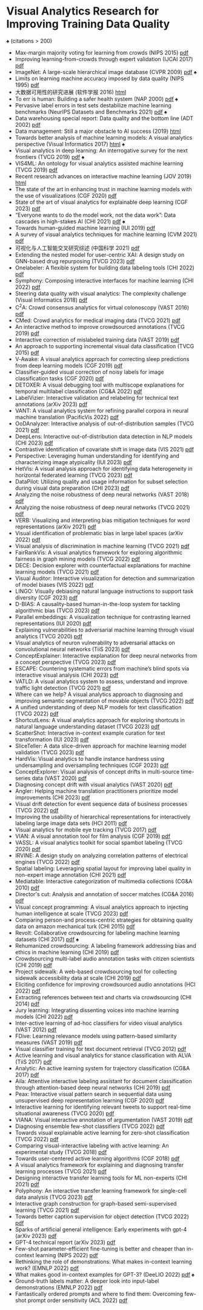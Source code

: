 # Visual Analytics Research for Improving Training Data Quality
&spades; (citations > 200)

*  Max-margin majority voting for learning from crowds (NIPS 2015) [pdf]( https://proceedings.neurips.cc/paper/2015/file/d7322ed717dedf1eb4e6e52a37ea7bcd-Paper.pdf )   
*  Improving learning-from-crowds through expert validation (IJCAI 2017) [pdf]( http://ml.cs.tsinghua.edu.cn/~jun/pub/expert-validation-ijcai2017.pdf )   
*  ImageNet: A large-scale hierarchical image database (CVPR 2009) [pdf]( https://ieeexplore.ieee.org/stamp/stamp.jsp?tp=&arnumber=5206848 )   &spades;
*  Limits on learning machine accuracy imposed by data quality (NIPS 1995) [pdf]( https://proceedings.neurips.cc/paper/1994/file/1e056d2b0ebd5c878c550da6ac5d3724-Paper.pdf )   
*  大数据可用性的研究进展 (软件学报 2016) [html]( http://www.jos.org.cn/html/2016/7/5038.htm )   
*  To err is human: Building a safer health system (NAP 2000) [pdf]( https://omsorgsforskning.brage.unit.no/omsorgsforskning-xmlui/bitstream/handle/11250/2445271/Kohn.pdf?sequence=1 )   &spades;
*  Pervasive label errors in test sets destabilize machine learning benchmarks (NeurIPS Datasets and Benchmarks 2021) [pdf](https://datasets-benchmarks-proceedings.neurips.cc/paper/2021/file/f2217062e9a397a1dca429e7d70bc6ca-Paper-round1.pdf) &spades;
*  Data warehousing special report: Data quality and the bottom line (ADT 2002) [pdf]( http://www.estgv.ipv.pt/PaginasPessoais/jloureiro/ESI_AID2007_2008/fichas/TP06_anexo1.pdf )  
*  Data management: Still a major obstacle to AI success (2019) [html]( https://www.datanami.com/2019/05/22/data-management-still-a-major-obstacle-to-ai-success/)
*  Towards better analysis of machine learning models: A visual analytics perspective (Visual Informatics 2017) [html]( https://www.sciencedirect.com/science/article/pii/S2468502X17300086?ref=pdf_download&fr=RR-2&rr=70b7a3563a5c8b51 )   &spades;
*  Visual analytics in deep learning: An interrogative survey for the next frontiers (TVCG 2019) [pdf]( https://ieeexplore.ieee.org/stamp/stamp.jsp?tp=&arnumber=8371286 )   &spades;
*  VIS4ML: An ontology for visual analytics assisted machine learning (TVCG 2019) [pdf]( https://ieeexplore.ieee.org/stamp/stamp.jsp?tp=&arnumber=8440124 )
*  Recent research advances on interactive machine learning (JOV 2019) [html]( https://link.springer.com/article/10.1007/s12650-018-0531-1 )
*  The state of the art in enhancing trust in machine learning models with the use of visualizations (CGF 2020) [pdf](https://onlinelibrary.wiley.com/doi/epdf/10.1111/cgf.14034)
*  State of the art of visual analytics for explainable deep learning (CGF 2023) [pdf](https://onlinelibrary.wiley.com/doi/pdf/10.1111/cgf.14733)
*  “Everyone wants to do the model work, not the data work”: Data cascades in high-stakes AI (CHI 2021) [pdf](https://dl.acm.org/doi/pdf/10.1145/3411764.3445518) &spades;
*  Towards human-guided machine learning (IUI 2019) [pdf](https://dl.acm.org/doi/pdf/10.1145/3301275.3302324)
*  A survey of visual analytics techniques for machine learning (CVM 2021) [pdf]( https://link.springer.com/content/pdf/10.1007/s41095-020-0191-7.pdf )
*  可视化与人工智能交叉研究综述 (中国科学 2021) [pdf]( http://scis.scichina.com/cn/2021/SSI-2021-0062.pdf )
*  Extending the nested model for user-centric XAI: A design study on GNN-based drug repurposing (TVCG 2023) [pdf](https://ieeexplore.ieee.org/iel7/2945/4359476/09916585.pdf)
*  Onelabeler: A flexible system for building data labeling tools (CHI 2022) [pdf](https://dl.acm.org/doi/pdf/10.1145/3491102.3517612)
*  Symphony: Composing interactive interfaces for machine learning (CHI 2022) [pdf](https://dl.acm.org/doi/pdf/10.1145/3491102.3502102)
*  Steering data quality with visual analytics: The complexity challenge (Visual Informatics 2018) [pdf]( https://pdf.sciencedirectassets.com/315710/1-s2.0-S2468502X19X00029/1-s2.0-S2468502X18300573/main.pdf?X-Amz-Security-Token=IQoJb3JpZ2luX2VjED0aCXVzLWVhc3QtMSJGMEQCIDjPfRSZgfGb7vzU0Y9WhXfsI%2BmdtvrR1%2Bvxtwvg4qV1AiArmjxgSV%2BuYiXMueAMO48EgVfdX7FYGL3SMNuirCuqWirSBAgWEAQaDDA1OTAwMzU0Njg2NSIMEzpAEmGBHqmH0O%2FBKq8E%2F%2F%2BacDf0SImQkCQ7flpAmcQgXBgav5G4GdPn4rmy7L4oL%2BFTruu9274qnRzU3K6x9XKqnJtRgLUsXvQxNkE%2FIaXLOOKKKbaPQxcqGhz2XcxR8wTYO9FmEQfctx5kq0Ukb3vqc7H5o6u%2FPQp84yvezAhDVowvUBwcIjUaRMOp3uE2C1Ghk5NIIdJW6bpYG7UuFChOlwi88zGGWzdcEjePw%2FoGam05V59DncDpFAsGNSTxko6U4TGl44puHklzN7UhbMUOJrMhb9eCmGaSVY6cHFx9RW7hEkApGjR1B%2BiA8EgTkqDXFozgW%2BWxeeuPu2SvE6S1eCLrseGu2A1b0TtS%2BPH3mnRwVhMw%2BXDyYRz6l%2B4x8XkvhLhNUV0BbHSw%2F4IagL8ZeBf%2FmBoll6DkpmNaHSRkov7yE%2FUaKitluDkMmvQoe3j0xbFaLSX%2FeBicpUuuYld1Ky4BwCzeilxgf%2BPE70iQLCbXSeA9QqdcZb%2FdO%2B3vofKTP3uOzgjGd4Ht4FfDdWhowJpp%2B%2Bofvh0QrIE6FWVje1vK5RVMKh9aHKS6uYIwGgbUBSNGwJ2PCDsHjJykYzzQi4JsJCA3tkMsg7P4Q5OcYpICgEDBnwLmuGT4mO8QhqU98fkAZLjc3U7Lq8EmbT8pI6EKWAyqnzIGehKjjch73fpWongPSIZPC9AWUIzVqGlaTm%2FeB87zai0P93ZiPkePxL6X49bktPQkyP%2BEsjlC08cwAnjT0GT5zDw8oTCswOmTBjqqAWkbwbiT%2BRnJ3i%2BzCdgD3cU6rvNSevievlV0muinPaEFWS%2F1TDZIAy4GvXwZnTrb%2FKKZZAaPeYrD66qfGI5SzeklPuX1nUW66ynIRxRaAB58RecEAyXkx87S%2BtxnS%2FHlVVAaIEeiSHC1ht7VN5jJQh2BATEChCJFwBlXGY4x9ociyYQ8ZECO0j5LeoBfsj%2FRjZfGYifcg5SOeH9mHuvkIDIoiK4cxXoWpGVk&X-Amz-Algorithm=AWS4-HMAC-SHA256&X-Amz-Date=20220510T133747Z&X-Amz-SignedHeaders=host&X-Amz-Expires=300&X-Amz-Credential=ASIAQ3PHCVTYYQK3GESR%2F20220510%2Fus-east-1%2Fs3%2Faws4_request&X-Amz-Signature=2ff5b3fe75d00dc99d4a384be343b72a294ac6cb10d0544782f240e1ca06a531&hash=362883a7cbb9e98cfa627b4a920012eeca6f5e2f42c21e74233b27377d290d1b&host=68042c943591013ac2b2430a89b270f6af2c76d8dfd086a07176afe7c76c2c61&pii=S2468502X18300573&tid=spdf-9cfe7c1c-293a-49d2-b994-3ac2e72f84bd&sid=7238f6fe46c4094db00b9548037327939cf7gxrqa&type=client&ua=4d52595d5456500b5006&rr=7093124e7af46e64)
*  C<sup>2</sup>A: Crowd consensus analytics for virtual colonoscopy (VAST 2016) [pdf]( https://ieeexplore.ieee.org/stamp/stamp.jsp?tp=&arnumber=7883508 ) 
*  CMed: Crowd analytics for medical imaging data (TVCG 2021) [pdf]( https://ieeexplore.ieee.org/stamp/stamp.jsp?tp=&arnumber=8907502 )   
*  An interactive method to improve crowdsourced annotations (TVCG 2019) [pdf]( https://ieeexplore.ieee.org/stamp/stamp.jsp?tp=&arnumber=8440116 )   
*  Interactive correction of mislabeled training data (VAST 2019) [pdf]( https://ieeexplore.ieee.org/stamp/stamp.jsp?tp=&arnumber=8986943 )   
*  An approach to supporting incremental visual data classification (TVCG 2015) [pdf]( https://ieeexplore.ieee.org/stamp/stamp.jsp?tp=&arnumber=6840370 ) 
*  V‐Awake: A visual analytics approach for correcting sleep predictions from deep learning models (CGF 2019) [pdf](https://onlinelibrary.wiley.com/doi/epdf/10.1111/cgf.13667)
*  Classifier‐guided visual correction of noisy labels for image classification tasks (CGF 2020) [pdf]( https://onlinelibrary.wiley.com/doi/epdf/10.1111/cgf.13973 ) 
*  DETOXER: A visual debugging tool with multiscope explanations for temporal multilabel classification (CG&A 2022) [pdf](https://ieeexplore.ieee.org/stamp/stamp.jsp?tp=&arnumber=9866547)
*  LabelVizier: Interactive validation and relabeling for technical text annotations (arXiv 2023) [pdf](https://arxiv.org/pdf/2303.17820)
*  VANT: A visual analytics system for refining parallel corpora in neural machine translation (PacificVis 2022) [pdf](https://ieeexplore.ieee.org/stamp/stamp.jsp?tp=&arnumber=9787874)
*  OoDAnalyzer: Interactive analysis of out-of-distribution samples (TVCG 2021) [pdf]( https://ieeexplore.ieee.org/stamp/stamp.jsp?tp=&arnumber=8994105 ) 
*  DeepLens: Interactive out-of-distribution data detection in NLP models (CHI 2023) [pdf]( https://dl.acm.org/doi/pdf/10.1145/3544548.3580741)
*  Contrastive identification of covariate shift in image data (VIS 2021) [pdf]( https://ieeexplore.ieee.org/stamp/stamp.jsp?tp=&arnumber=9623289)
*  Perspective: Leveraging human understanding for identifying and characterizing image atypicality (IUI 2023) [pdf](https://dl.acm.org/doi/pdf/10.1145/3581641.3584096)
*  HetVis: A visual analysis approach for identifying data heterogeneity in horizontal federated learning (TVCG 2023) [pdf](https://ieeexplore.ieee.org/stamp/stamp.jsp?tp=&arnumber=9912364)
*  DataPilot: Utilizing quality and usage information for subset selection during visual data preparation (CHI 2023) [pdf](https://dl.acm.org/doi/pdf/10.1145/3544548.3581509)
*  Analyzing the noise robustness of deep neural networks (VAST 2018) [pdf](https://ieeexplore.ieee.org/stamp/stamp.jsp?tp=&arnumber=8802509)
*  Analyzing the noise robustness of deep neural networks (TVCG 2021) [pdf](https://ieeexplore.ieee.org/stamp/stamp.jsp?tp=&arnumber=8967166)
*  VERB: Visualizing and interpreting bias mitigation techniques for word representations (arXiv 2021) [pdf](https://arxiv.org/pdf/2104.02797)
*  Visual identification of problematic bias in large label spaces (arXiv 2022) [pdf](https://arxiv.org/pdf/2201.06386)
*  Visual analysis of discrimination in machine learning (TVCG 2021) [pdf](https://ieeexplore.ieee.org/stamp/stamp.jsp?tp=&arnumber=9222272)
*  FairRankVis: A visual analytics framework for exploring algorithmic fairness in graph mining models (TVCG 2022) [pdf](https://ieeexplore.ieee.org/stamp/stamp.jsp?tp=&arnumber=9552229)
*  DECE: Decision explorer with counterfactual explanations for machine learning models (TVCG 2021) [pdf](https://ieeexplore.ieee.org/stamp/stamp.jsp?tp=&arnumber=9229232)
*  Visual Auditor: Interactive visualization for detection and summarization of model biases (VIS 2022) [pdf](https://ieeexplore.ieee.org/stamp/stamp.jsp?tp=&arnumber=9973204)
*  LINGO: Visually debiasing natural language instructions to support task diversity (CGF 2023) [pdf](https://arxiv.org/pdf/2304.06184)
*  D-BIAS: A causality-based human-in-the-loop system for tackling algorithmic bias (TVCG 2023) [pdf](https://ieeexplore.ieee.org/stamp/stamp.jsp?tp=&arnumber=9903601)
*  Parallel embeddings: A visualization technique for contrasting learned representations (IUI 2020) [pdf](https://dl.acm.org/doi/pdf/10.1145/3377325.3377514)
*  Explaining vulnerabilities to adversarial machine learning through visual analytics (TVCG 2020) [pdf](https://ieeexplore.ieee.org/stamp/stamp.jsp?tp=&arnumber=8812988)
*  Visual analytics of neuron vulnerability to adversarial attacks on convolutional neural networks (TiiS 2023) [pdf](https://dl.acm.org/doi/pdf/10.1145/3587470)
*  ConceptExplainer: Interactive explanation for deep neural networks from a concept perspective (TVCG 2023) [pdf](https://ieeexplore.ieee.org/stamp/stamp.jsp?tp=&arnumber=9903285)
*  ESCAPE: Countering systematic errors from machine’s blind spots via interactive visual analysis (CHI 2023) [pdf](https://dl.acm.org/doi/pdf/10.1145/3544548.3581373)
*  VATLD: A visual analytics system to assess, understand and improve traffic light detection (TVCG 2021) [pdf]( https://ieeexplore.ieee.org/stamp/stamp.jsp?tp=&arnumber=9233993 ) 
*  Where can we help? A visual analytics approach to diagnosing and improving semantic segmentation of movable objects (TVCG 2022) [pdf](https://ieeexplore.ieee.org/stamp/stamp.jsp?tp=&arnumber=9552909)
*  A unified understanding of deep NLP models for text classification (TVCG 2022) [pdf](https://ieeexplore.ieee.org/stamp/stamp.jsp?tp=&arnumber=9801603)
*  ShortcutLens: A visual analytics approach for exploring shortcuts in natural language understanding dataset (TVCG 2023) [pdf](https://ieeexplore.ieee.org/stamp/stamp.jsp?tp=&arnumber=10015807)
*  ScatterShot: Interactive in-context example curation for text transformation (IUI 2023) [pdf](https://dl.acm.org/doi/pdf/10.1145/3581641.3584059)
*  SliceTeller: A data slice-driven approach for machine learning model validation (TVCG 2023) [pdf](https://ieeexplore.ieee.org/stamp/stamp.jsp?tp=&arnumber=9906903)
*  HardVis: Visual analytics to handle instance hardness using undersampling and oversampling techniques (CGF 2023) [pdf](https://onlinelibrary.wiley.com/doi/pdf/10.1111/cgf.14726)
*  ConceptExplorer: Visual analysis of concept drifts in multi-source time-series data (VAST 2020) [pdf]( https://ieeexplore.ieee.org/stamp/stamp.jsp?tp=&arnumber=9308627 ) 
*  Diagnosing concept drift with visual analytics (VAST 2020) [pdf]( https://arxiv.org/pdf/2007.14372.pdf )
*  Angler: Helping machine translation practitioners prioritize model improvements (CHI 2023) [pdf](https://dl.acm.org/doi/pdf/10.1145/3544548.3580790)
*  Visual drift detection for event sequence data of business processes (TVCG 2022) [pdf]( https://arxiv.org/pdf/2011.09130.pdf ) 
*  Improving the usability of hierarchical representations for interactively labeling large image data sets (HCI 2011) [pdf]( http://citeseerx.ist.psu.edu/viewdoc/download?doi=10.1.1.461.3459&rep=rep1&type=pdf ) 
*  Visual analytics for mobile eye tracking (TVCG 2017) [pdf]( https://ieeexplore.ieee.org/stamp/stamp.jsp?tp=&arnumber=7539297 ) 
*  VIAN: A visual annotation tool for film analysis (CGF 2019) [pdf]( https://onlinelibrary.wiley.com/doi/epdf/10.1111/cgf.13676 ) 
*  VASSL: A visual analytics toolkit for social spambot labeling (TVCG 2020) [pdf]( https://ieeexplore.ieee.org/stamp/stamp.jsp?tp=&arnumber=8805463 )
*  IRVINE: A design study on analyzing correlation patterns of electrical engines (TVCG 2022) [pdf]( https://ieeexplore.ieee.org/stamp/stamp.jsp?tp=&arnumber=9552903 ) 
*  Spatial labeling: Leveraging spatial layout for improving label quality in non-expert image annotation (CHI 2021) [pdf](https://dl.acm.org/doi/pdf/10.1145/3411764.3445165)
*  Mediatable: Interactive categorization of multimedia collections (CG&A 2010) [pdf]( https://ieeexplore.ieee.org/stamp/stamp.jsp?tp=&arnumber=5473200 ) 
*  Director's cut: Analysis and annotation of soccer matches (CG&A 2016) [pdf]( https://ieeexplore.ieee.org/stamp/stamp.jsp?tp=&arnumber=7579433 ) 
*  Visual concept programming: A visual analytics approach to injecting human intelligence at scale (TVCG 2023) [pdf](https://ieeexplore.ieee.org/stamp/stamp.jsp?tp=&arnumber=9904017)
*  Comparing person-and process-centric strategies for obtaining quality data on amazon mechanical turk (CHI 2015) [pdf](https://dl.acm.org/doi/pdf/10.1145/2702123.2702553)
*  Revolt: Collaborative crowdsourcing for labeling machine learning datasets (CHI 2017) [pdf](https://dl.acm.org/doi/pdf/10.1145/3025453.3026044) &spades;
*  Rehumanized crowdsourcing: A labeling framework addressing bias and ethics in machine learning (CHI 2019) [pdf](https://dl.acm.org/doi/pdf/10.1145/3290605.3300773)
*  Crowdsourcing multi-label audio annotation tasks with citizen scientists (CHI 2019) [pdf](https://dl.acm.org/doi/pdf/10.1145/3290605.3300522)
*  Project sidewalk: A web-based crowdsourcing tool for collecting sidewalk accessibility data at scale (CHI 2019) [pdf](https://dl.acm.org/doi/pdf/10.1145/3290605.3300292)
*  Eliciting confidence for improving crowdsourced audio annotations (HCI 2022) [pdf](https://dl.acm.org/doi/pdf/10.1145/3512935)
*  Extracting references between text and charts via crowdsourcing (CHI 2014) [pdf](https://dl.acm.org/doi/pdf/10.1145/2556288.2557241)
*  Jury learning: Integrating dissenting voices into machine learning models (CHI 2022) [pdf](https://dl.acm.org/doi/pdf/10.1145/3491102.3502004)
*  Inter-active learning of ad-hoc classifiers for video visual analytics (VAST 2012) [pdf]( https://ieeexplore.ieee.org/stamp/stamp.jsp?tp=&arnumber=6400492 ) 
*  FDive: Learning relevance models using pattern-based similarity measures (VAST 2019) [pdf]( https://ieeexplore.ieee.org/stamp/stamp.jsp?tp=&arnumber=8986940 ) 
*  Visual classifier training for text document retrieval (TVCG 2012) [pdf]( https://ieeexplore.ieee.org/stamp/stamp.jsp?tp=&arnumber=6327290 ) 
*  Active learning and visual analytics for stance classification with ALVA (TiiS 2017) [pdf](https://dl.acm.org/doi/pdf/10.1145/3132169)
*  Analytic: An active learning system for trajectory classification (CG&A 2017) [pdf]( https://ieeexplore.ieee.org/stamp/stamp.jsp?tp=&arnumber=8047427 ) 
*  Aila: Attentive interactive labeling assistant for document classification through attention-based deep neural networks (CHI 2019) [pdf](https://dl.acm.org/doi/pdf/10.1145/3290605.3300460)
*  Peax: Interactive visual pattern search in sequential data using unsupervised deep representation learning (CGF 2020) [pdf]( https://onlinelibrary.wiley.com/doi/epdf/10.1111/cgf.13971 ) 
*  Interactive learning for identifying relevant tweets to support real-time situational awareness (TVCG 2020) [pdf]( https://ieeexplore.ieee.org/stamp/stamp.jsp?tp=&arnumber=8807283 ) 
*  VIANA: Visual interactive annotation of argumentation (VAST 2019) [pdf]( https://arxiv.org/pdf/1907.12413 )  
*  Diagnosing ensemble few-shot classifiers (TVCG 2022) [pdf](https://ieeexplore.ieee.org/stamp/stamp.jsp?tp=&arnumber=9795241)
*  Towards visual explainable active learning for zero-shot classification (TVCG 2022) [pdf]( https://ieeexplore.ieee.org/stamp/stamp.jsp?tp=&arnumber=9552842 ) 
*  Comparing visual-interactive labeling with active learning: An experimental study (TVCG 2018) [pdf]( http://eprints.cs.univie.ac.at/5257/1/bernard2017labeling.pdf )   
*  Towards user-centered active learning algorithms (CGF 2018) [pdf]( https://onlinelibrary.wiley.com/doi/epdf/10.1111/cgf.13406 )   
*  A visual analytics framework for explaining and diagnosing transfer learning processes (TVCG 2021) [pdf](https://ieeexplore.ieee.org/stamp/stamp.jsp?tp=&arnumber=9219240)
*  Designing interactive transfer learning tools for ML non-experts (CHI 2021) [pdf](https://dl.acm.org/doi/pdf/10.1145/3411764.3445096)
*  Polyphony: An interactive transfer learning framework for single-cell data analysis (TVCG 2023) [pdf](https://ieeexplore.ieee.org/iel7/2945/4359476/09903604.pdf)
*  Interactive graph construction for graph-based semi-supervised learning (TVCG 2021) [pdf]( https://ieeexplore.ieee.org/stamp/stamp.jsp?tp=&arnumber=9444198 ) 
*  Towards better caption supervision for object detection (TVCG 2022) [pdf]( https://ieeexplore.ieee.org/stamp/stamp.jsp?tp=&arnumber=9664269 ) 
*  Sparks of artificial general intelligence: Early experiments with gpt-4 (arXiv 2023) [pdf](https://arxiv.org/pdf/2303.12712)
*  GPT-4 technical report (arXiv 2023) [pdf](https://arxiv.org/pdf/2303.08774) 
*  Few-shot parameter-efficient fine-tuning is better and cheaper than in-context learning (NIPS 2022) [pdf](https://proceedings.neurips.cc/paper_files/paper/2022/file/0cde695b83bd186c1fd456302888454c-Paper-Conference.pdf)
*  Rethinking the role of demonstrations: What makes in-context learning work? (EMNLP 2022) [pdf](https://aclanthology.org/2022.emnlp-main.759.pdf)
*  What makes good in-context examples for GPT-3? (DeeLIO 2022) [pdf](https://aclanthology.org/2022.deelio-1.10.pdf) &spades;
*  Ground-truth labels matter: A deeper look into input-label demonstrations (EMNLP 2022) [pdf](https://aclanthology.org/2022.emnlp-main.155.pdf)
*  Fantastically ordered prompts and where to find them: Overcoming few-shot prompt order sensitivity (ACL 2022) [pdf](https://aclanthology.org/2022.acl-long.556.pdf)
